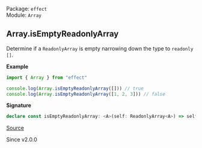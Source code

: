 Package: `effect`<br />
Module: `Array`<br />

## Array.isEmptyReadonlyArray

Determine if a `ReadonlyArray` is empty narrowing down the type to `readonly []`.

**Example**

```ts
import { Array } from "effect"

console.log(Array.isEmptyReadonlyArray([])) // true
console.log(Array.isEmptyReadonlyArray([1, 2, 3])) // false
```

**Signature**

```ts
declare const isEmptyReadonlyArray: <A>(self: ReadonlyArray<A>) => self is readonly []
```

[Source](https://github.com/Effect-TS/effect/tree/main/packages/effect/src/Array.ts#L551)

Since v2.0.0